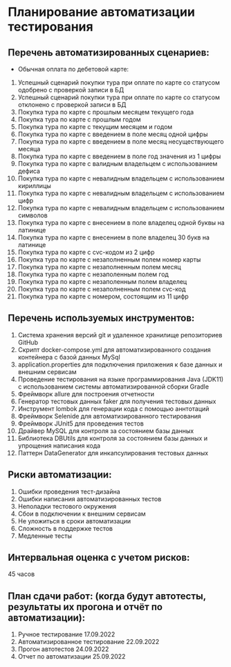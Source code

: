 # Планирование автоматизации тестирования

## Перечень автоматизированных сценариев:
* Обычная оплата по дебетовой карте:
1. Успешный сценарий покупки тура при оплате по карте со статусом одобрено с проверкой записи в БД
1. Успешный сценарий покупки тура при оплате по карте со статусом отклонено с проверкой записи в БД
1. Покупка тура по карте с прошлым месяцем текущего года
1. Покупка тура по карте с прошлым годом
1. Покупка тура по карте с текущим месяцем и годом 
1. Покупка тура по карте с введением в поле месяц одной цифры 
1. Покупка тура по карте с введением в поле месяц несуществующего месяца
1. Покупка тура по карте с введением в поле год значения из 1 цифры
1. Покупка тура по карте с валидным владельцем с использованием дефиса
1. Покупка тура по карте с невалидным владельцем с использованием кириллицы
1. Покупка тура по карте с невалидным владельцем с использованием цифр
1. Покупка тура по карте с невалидным владельцем с использованием символов
1. Покупка тура по карте с внесением в поле владелец одной буквы на латинице
1. Покупка тура по карте с внесением в поле владелец 30 букв на латинице
1. Покупка тура по карте с cvc-кодом из 2 цифр
1. Покупка тура по карте с незаполненным полем номер карты
1. Покупка тура по карте с незаполненным полем месяц
1. Покупка тура по карте с незаполенным полем год
1. Покупка тура по карте с незаполенным полем владелец
1. Покупка тура по карте с незаполненным полем cvc-код
1. Покупка тура по карте с номером, состоящим из 11 цифр

## Перечень используемых инструментов:
1. Система хранения версий git и удаленное хранилище репозиториев GitHub
1. Скрипт docker-compose.yml для автоматизированного создания контейнера с базой данных MySql
1. application.properties для подключения приложения к базе данных и внешним сервисам
1. Проведение тестирования на языке программирования Java (JDK11) с использованием системы автоматизированной сборки Gradle
1. Фреймворк allure для построения отчетности
1. Генератор тестовых данных faker для получения тестовых данных 
1. Инструмент lombok для генерации кода с помощью аннтотаций
1. Фреймворк Selenide для автоматизированного тестирования  
1. Фреймворк JUnit5 для проведения тестов
1. Драйвер MySQL для контроля за состоянием базы данных
1. Библиотека DBUtils для контроля за состоянием базы данных и упрощения написания кода
1. Паттерн DataGenerator для инкапсулирования тестовых данных

## Риски автоматизации:
1. Ошибки проведения тест-дизайна
1. Ошибки написания автоматизированных тестов
1. Неполадки тестового окружения
1. Сбои в подключении к внешним сервисам
1. Не уложиться в сроки автоматизации 
1. Сложность в поддержке тестов
1. Медленные тесты

## Интервальная оценка с учетом рисков:
45 часов

## План сдачи работ: (когда будут автотесты, результаты их прогона и отчёт по автоматизации):
1. Ручное тестирование 17.09.2022
1. Автоматизированное тестирование 22.09.2022
1. Прогон автотестов 24.09.2022
1. Отчет по автоматизации 25.09.2022



 
